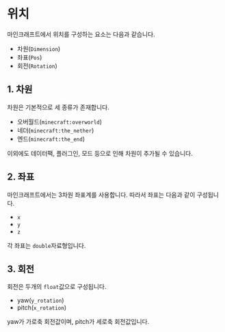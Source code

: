 # 위치
마인크래프트에서 위치를 구성하는 요소는 다음과 같습니다.
- 차원(`Dimension`)
- 좌표(`Pos`)
- 회전(`Rotation`)

## 1. 차원
차원은 기본적으로 세 종류가 존재합니다.
- 오버월드(`minecraft:overworld`)
- 네더(`minecraft:the_nether`)
- 엔드(`minecraft:the_end`)

이외에도 데이터팩, 플러그인, 모드 등으로 인해 차원이 추가될 수 있습니다.

## 2. 좌표
마인크래프트에서는 3차원 좌표계를 사용합니다.
따라서 좌표는 다음과 같이 구성됩니다.
- `x`
- `y`
- `z`

각 좌표는 `double`자료형입니다.

## 3. 회전
회전은 두개의 `float`값으로 구성됩니다.
- yaw(`y_rotation`)
- pitch(`x_rotation`)

yaw가 가로축 회전값이며, pitch가 세로축 회전값입니다.
